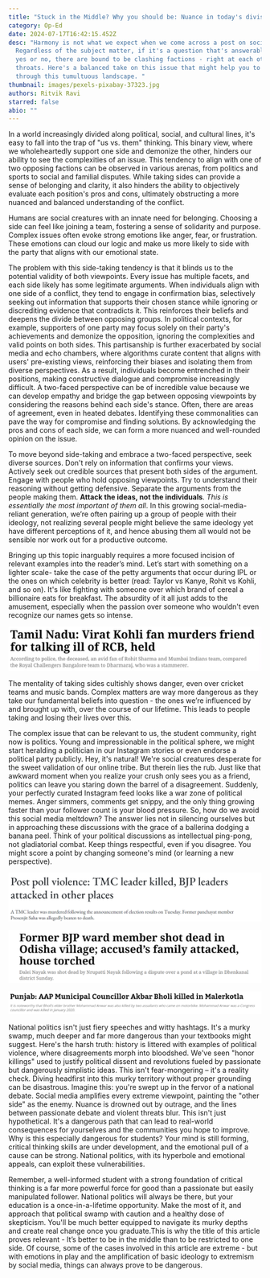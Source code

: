 ```yaml
---
title: "Stuck in the Middle? Why you should be: Nuance in today's divisive climate"
category: Op-Ed
date: 2024-07-17T16:42:15.452Z
desc: "Harmony is not what we expect when we come across a post on social media.
  Regardless of the subject matter, if it's a question that's answerable as a
  yes or no, there are bound to be clashing factions - right at each other's
  throats. Here's a balanced take on this issue that might help you to navigate
  through this tumultuous landscape. "
thumbnail: images/pexels-pixabay-37323.jpg
authors: Ritvik Ravi
starred: false
abio: ""
---
```















<!--StartFragment-->

In a world increasingly divided along political, social, and cultural lines, it's easy to fall into the trap of "us vs. them" thinking. This binary view, where we wholeheartedly support one side and demonize the other, hinders our ability to see the complexities of an issue. This tendency to align with one of two opposing factions can be observed in various arenas, from politics and sports to social and familial disputes. While taking sides can provide a sense of belonging and clarity, it also hinders the ability to objectively evaluate each position's pros and cons, ultimately obstructing a more nuanced and balanced understanding of the conflict.

Humans are social creatures with an innate need for belonging. Choosing a side can feel like joining a team, fostering a sense of solidarity and purpose. Complex issues often evoke strong emotions like anger, fear, or frustration. These emotions can cloud our logic and make us more likely to side with the party that aligns with our emotional state.

The problem with this side-taking tendency is that it blinds us to the potential validity of both viewpoints. Every issue has multiple facets, and each side likely has some legitimate arguments. When individuals align with one side of a conflict, they tend to engage in confirmation bias, selectively seeking out information that supports their chosen stance while ignoring or discrediting evidence that contradicts it. This reinforces their beliefs and deepens the divide between opposing groups. In political contexts, for example, supporters of one party may focus solely on their party's achievements and demonize the opposition, ignoring the complexities and valid points on both sides. This partisanship is further exacerbated by social media and echo chambers, where algorithms curate content that aligns with users' pre-existing views, reinforcing their biases and isolating them from diverse perspectives. As a result, individuals become entrenched in their positions, making constructive dialogue and compromise increasingly difficult. A two-faced perspective can be of incredible value because we can develop empathy and bridge the gap between opposing viewpoints by considering the reasons behind each side's stance. Often, there are areas of agreement, even in heated debates. Identifying these commonalities can pave the way for compromise and finding solutions. By acknowledging the pros and cons of each side, we can form a more nuanced and well-rounded opinion on the issue.

To move beyond side-taking and embrace a two-faced perspective, seek diverse sources. Don't rely on information that confirms your views. Actively seek out credible sources that present both sides of the argument. Engage with people who hold opposing viewpoints. Try to understand their reasoning without getting defensive. Separate the arguments from the people making them. **Attack the ideas, not the individuals**. *This is essentially the most important of them all*. In this growing social-media-reliant generation, we’re often pairing up a group of people with their ideology, not realizing several people might believe the same ideology yet have different perceptions of it, and hence abusing them all would not be sensible nor work out for a productive outcome.

Bringing up this topic inarguably requires a more focused incision of relevant examples into the reader’s mind. Let’s start with something on a lighter scale- take the case of the petty arguments that occur during IPL or the ones on which celebrity is better (read: Taylor vs Kanye, Rohit vs Kohli, and so on). It's like fighting with someone over which brand of cereal a billionaire eats for breakfast. The absurdity of it all just adds to the amusement, especially when the passion over someone who wouldn't even recognize our names gets so intense.

<!--EndFragment-->

![Fan loyalty differences lead to a bloody conclusion with a needless murder](images/n1.png "A ridiculous but true example of extremism")

<!--StartFragment-->

The mentality of taking sides cultishly shows danger, even over cricket teams and music bands. Complex matters are way more dangerous as they take our fundamental beliefs into question - the ones we’re influenced by and brought up with, over the course of our lifetime. This leads to people taking and losing their lives over this. 

The complex issue that can be relevant to us, the student community, right now is politics. Young and impressionable in the political sphere, we might start heralding a politician in our Instagram stories or even endorse a political party publicly. Hey, it's natural! We're social creatures desperate for the sweet validation of our online tribe. But therein lies the rub. Just like that awkward moment when you realize your crush only sees you as a friend, politics can leave you staring down the barrel of a disagreement. Suddenly, your perfectly curated Instagram feed looks like a war zone of political memes. Anger simmers, comments get snippy, and the only thing growing faster than your follower count is your blood pressure. So, how do we avoid this social media meltdown? The answer lies not in silencing ourselves but in approaching these discussions with the grace of a ballerina dodging a banana peel. Think of your political discussions as intellectual ping-pong, not gladiatorial combat. Keep things respectful, even if you disagree. You might score a point by changing someone's mind (or learning a new perspective).

<!--EndFragment-->

![A news headline: TMC leader beaten to death](images/n2.png "Poll violence in West Bengal.")

![A news headline: Former BJP ward member killed](images/n3.png "Escalation of a dispute (over a pond).")

![A news headline: Municipal Councillor killed](images/n4.png "AAP Municipal Councillor killed in Punjab by two assailants.")

<!--StartFragment-->

National politics isn't just fiery speeches and witty hashtags. It's a murky swamp, much deeper and far more dangerous than your textbooks might suggest. Here's the harsh truth: history is littered with examples of political violence, where disagreements morph into bloodshed. We've seen "honor killings" used to justify political dissent and revolutions fueled by passionate but dangerously simplistic ideas. This isn't fear-mongering – it's a reality check. Diving headfirst into this murky territory without proper grounding can be disastrous. Imagine this: you're swept up in the fervor of a national debate. Social media amplifies every extreme viewpoint, painting the "other side" as the enemy. Nuance is drowned out by outrage, and the lines between passionate debate and violent threats blur. This isn't just hypothetical. It's a dangerous path that can lead to real-world consequences for yourselves and the communities you hope to improve. Why is this especially dangerous for students? Your mind is still forming, critical thinking skills are under development, and the emotional pull of a cause can be strong. National politics, with its hyperbole and emotional appeals, can exploit these vulnerabilities. 

Remember, a well-informed student with a strong foundation of critical thinking is a far more powerful force for good than a passionate but easily manipulated follower. National politics will always be there, but your education is a once-in-a-lifetime opportunity. Make the most of it, and approach that political swamp with caution and a healthy dose of skepticism. You'll be much better equipped to navigate its murky depths and create real change once you graduate.This is why the title of this article proves relevant - It’s better to be in the middle than to be restricted to one side. Of course, some of the cases involved in this article are extreme - but with emotions in play and the amplification of basic ideology to extremism by social media, things can always prove to be dangerous.

<!--EndFragment-->